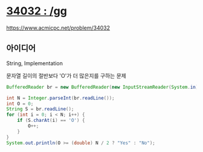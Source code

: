 # [34032 : /gg](https://www.acmicpc.net/problem/34032)
https://www.acmicpc.net/problem/34032

## 아이디어
String, Implementation

문자열 길이의 절반보다 'O'가 더 많은지를 구하는 문제
```java
BufferedReader br = new BufferedReader(new InputStreamReader(System.in));

int N = Integer.parseInt(br.readLine());
int O = 0;
String S = br.readLine();
for (int i = 0; i < N; i++) {
    if (S.charAt(i) == 'O') {
        O++;
    }
}
System.out.println(O >= (double) N / 2 ? "Yes" : "No");
```